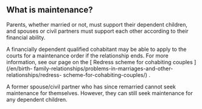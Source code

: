 ##  What is maintenance?

Parents, whether married or not, must support their dependent children, and
spouses or civil partners must support each other according to their financial
ability.

A financially dependent qualified cohabitant may be able to apply to the
courts for a maintenance order if the relationship ends. For more information,
see our page on the [ Redress scheme for cohabiting couples ](/en/birth-
family-relationships/problems-in-marriages-and-other-relationships/redress-
scheme-for-cohabiting-couples/) .

A former spouse/civil partner who has since remarried cannot seek maintenance
for themselves. However, they can still seek maintenance for any dependent
children.
